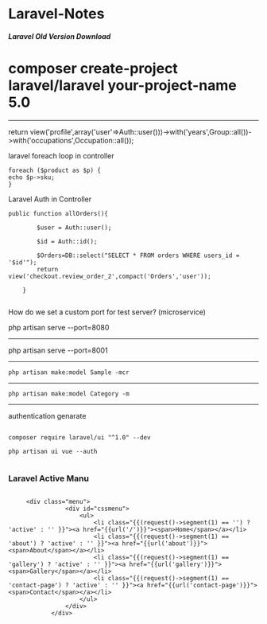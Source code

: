 # Laravel-Notes

<h5> Laravel Old Version Download </h5>

# composer create-project laravel/laravel your-project-name 5.0

<hr>
    return view('profile',array('user'=>Auth::user()))->with('years',Group::all())->with('occupations',Occupation::all());



laravel foreach loop in controller



```
foreach ($product as $p) {
echo $p->sku;
}
```
<p>Laravel Auth in Controller </p>

``` 
public function allOrders(){

        $user = Auth::user();
        
        $id = Auth::id();
        
        $Orders=DB::select("SELECT * FROM orders WHERE users_id = '$id'");
        return view('checkout.review_order_2',compact('Orders','user'));
        
    }
    
```

How do we set a custom port for test server? (microservice)

 php artisan serve --port=8080

<hr>

php artisan serve --port=8001


<hr>


    php artisan make:model Sample -mcr


<hr>


    php artisan make:model Category -m



<hr>


<p> authentication genarate </p>



```

composer require laravel/ui "^1.0" --dev

php artisan ui vue --auth


```

<h3> Laravel Active Manu  </h3>

```

     <div class="menu">
                <div id="cssmenu">
                    <ul>
                        <li class="{{(request()->segment(1) == '') ? 'active' : '' }}"><a href="{{url('/')}}"><span>Home</span></a></li>
                        <li class="{{(request()->segment(1) == 'about') ? 'active' : '' }}"><a href="{{url('about')}}"><span>About</span></a></li>
                        <li class="{{(request()->segment(1) == 'gallery') ? 'active' : '' }}"><a href="{{url('gallery')}}"><span>Gallery</span></a></li>
                        <li class="{{(request()->segment(1) == 'contact-page') ? 'active' : '' }}"><a href="{{url('contact-page')}}"><span>Contact</span></a></li>
                    </ul>
                </div>
            </div>
            

```




